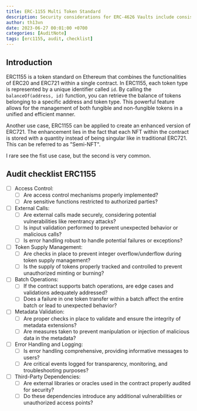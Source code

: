 ```yaml
---
title: ERC-1155 Multi Token Standard
description: Security considerations for ERC-4626 Vaults include consistent view functions, managing slippage, and cautious custom implementations.
author: th13vn
date: 2023-06-27 00:01:00 +0700
categories: [AuditNote]
tags: [erc1155, audit, checklist]
---
```


## Introduction

ERC1155 is a token standard on Ethereum that combines the functionalities of ERC20 and ERC721 within a single contract. In ERC1155, each token type is represented by a unique identifier called `id`. By calling the `balanceOf(address, id)` function, you can retrieve the balance of tokens belonging to a specific address and token type. This powerful feature allows for the management of both fungible and non-fungible tokens in a unified and efficient manner.

Another use case, ERC1155 can be applied to create an enhanced version of ERC721. The enhancement lies in the fact that each NFT within the contract is stored with a quantity instead of being singular like in traditional ERC721. This can be referred to as "Semi-NFT".

I rare see the fist use case, but the second is very common.

## Audit checklist ERC1155

- [ ]  Access Control:
    - [ ]  Are access control mechanisms properly implemented?
    - [ ]  Are sensitive functions restricted to authorized parties?
    
- [ ]  External Calls:
    - [ ]  Are external calls made securely, considering potential vulnerabilities like reentrancy attacks?
    - [ ]  Is input validation performed to prevent unexpected behavior or malicious calls?
    - [ ]  Is error handling robust to handle potential failures or exceptions?
    
- [ ]  Token Supply Management:
    - [ ]  Are checks in place to prevent integer overflow/underflow during token supply management?
    - [ ]  Is the supply of tokens properly tracked and controlled to prevent unauthorized minting or burning?
    
- [ ]  Batch Operations:
    - [ ]  If the contract supports batch operations, are edge cases and validations adequately addressed?
    - [ ]  Does a failure in one token transfer within a batch affect the entire batch or lead to unexpected behavior?

- [ ]  Metadata Validation:
    - [ ]  Are proper checks in place to validate and ensure the integrity of metadata extensions?
    - [ ]  Are measures taken to prevent manipulation or injection of malicious data in the metadata?

- [ ]  Error Handling and Logging:
    - [ ]  Is error handling comprehensive, providing informative messages to users?
    - [ ]  Are critical events logged for transparency, monitoring, and troubleshooting purposes?

- [ ]  Third-Party Dependencies:
    - [ ]  Are external libraries or oracles used in the contract properly audited for security?
    - [ ]  Do these dependencies introduce any additional vulnerabilities or unauthorized access points?